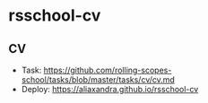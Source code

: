 # rsschool-cv
## CV
* Task: https://github.com/rolling-scopes-school/tasks/blob/master/tasks/cv/cv.md
* Deploy: https://aliaxandra.github.io/rsschool-cv
